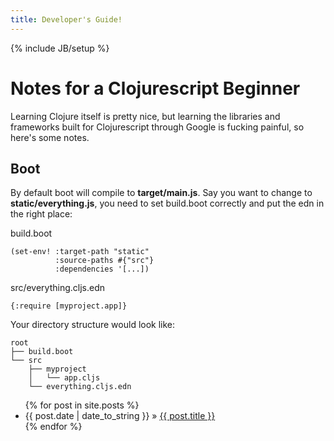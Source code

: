 ```yaml
---
title: Developer's Guide!
---
```


{% include JB/setup %}

Notes for a Clojurescript Beginner
==================================

Learning Clojure itself is pretty nice, but learning the libraries and frameworks built for Clojurescript through Google is fucking painful, so here's some notes.

Boot
----

By default boot will compile to **target/main.js**. Say you want to change to **static/everything.js**, you need to set build.boot correctly and put the edn in the right place:

build.boot

    (set-env! :target-path "static"
              :source-paths #{"src"}
              :dependencies '[...])

src/everything.cljs.edn

    {:require [myproject.app]}

Your directory structure would look like:

    root
    ├── build.boot
    └── src
        ├── myproject
        │   └── app.cljs
        └── everything.cljs.edn

<ul class="posts">
  {% for post in site.posts %}
    <li><span>{{ post.date | date_to_string }}</span> &raquo; <a href="{{ BASE_PATH }}{{ post.url }}">{{ post.title }}</a></li>
  {% endfor %}
</ul>
